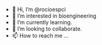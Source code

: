 - 👋 Hi, I’m @rocioespci
- 👀 I’m interested in bioengineering
- 🌱 I’m currently learning.
- 💞️ I’m looking to collaborate.
- 📫 How to reach me ...

<!---
rocioespci/rocioespci is a ✨ special ✨ repository because its `README.md` (this file) appears on your GitHub profile.
You can click the Preview link to take a look at your changes.
--->

